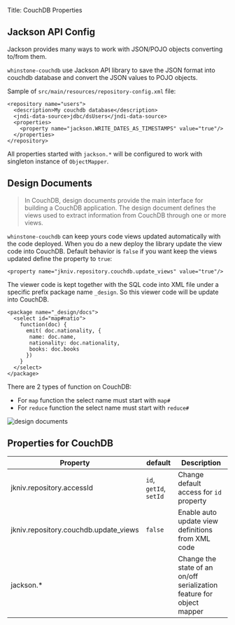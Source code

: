 Title: CouchDB Properties

Jackson API Config
-------------
       
Jackson provides many ways to work with JSON/POJO objects converting to/from them. 

`whinstone-couchdb` use Jackson API library to save the JSON format into couchdb database and convert the JSON values to POJO objects.

Sample of `src/main/resources/repository-config.xml` file:

    <repository name="users">
      <description>My couchdb database</description>
      <jndi-data-source>jdbc/dsUsers</jndi-data-source>
      <properties>
        <property name="jackson.WRITE_DATES_AS_TIMESTAMPS" value="true"/>
      </properties>
    </repository>
  
All properties started with `jackson.*` will be configured to work with singleton instance of `ObjectMapper`. 


Design Documents
---------

>In CouchDB, design documents provide the main interface for building a CouchDB application. The design document defines the views used to extract information from CouchDB through one or more views.


`whinstone-couchdb` can keep yours code views updated automatically with the code deployed. When you do a new deploy the library update the view code into CouchDB. Default behavior is `false` if you want keep the views updated define the property to `true`:

    <property name="jkniv.repository.couchdb.update_views" value="true"/>
    
The viewer code is kept together with the SQL code into XML file under a specific prefix package name `_design`.  So this viewer code will be update into CouchDB.
    
    <package name="_design/docs">
      <select id="map#natio">
        function(doc) { 
          emit( doc.nationality, {
           name: doc.name,
           nationality: doc.nationality,
           books: doc.books
          })
        }
      </select>
    </package>
    

There are 2 types of function on CouchDB:

- For `map` function the select name must start with `map#`
- For `reduce` function the select name must start with `reduce#`


![design documents](images/design_docs.png)
   
    
    
Properties for CouchDB
-------

|Property                               |default               | Description       |
| --------------------------------------|--------------------- | ----------------- |
|jkniv.repository.accessId              | `id`, `getId`, `setId` | Change default access for `id` property |
|jkniv.repository.couchdb.update_views  | `false`               | Enable auto update view definitions from XML code |
|jackson.*                              |                      | Change the state of an on/off serialization feature for object mapper |

